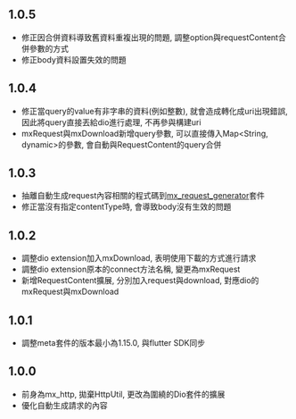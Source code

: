## 1.0.5
- 修正因合併資料導致舊資料重複出現的問題, 調整option與requestContent合併參數的方式
- 修正body資料設置失效的問題

## 1.0.4
- 修正當query的value有非字串的資料(例如整數), 就會造成轉化成uri出現錯誤, 因此將query直接丟給dio進行處理, 不再參與構建uri
- mxRequest與mxDownload新增query參數, 可以直接傳入Map<String, dynamic>的參數, 會自動與RequestContent的query合併

## 1.0.3
- 抽離自動生成request內容相關的程式碼到[mx_request_generator](https://pub.dev/packages/mx_request_generator)套件
- 修正當沒有指定contentType時, 會導致body沒有生效的問題

## 1.0.2
- 調整dio extension加入mxDownload, 表明使用下載的方式進行請求
- 調整dio extension原本的connect方法名稱, 變更為mxRequest
- 新增RequestContent擴展, 分別加入request與download, 對應dio的mxRequest與mxDownload

## 1.0.1
- 調整meta套件的版本最小為1.15.0, 與flutter SDK同步

## 1.0.0
- 前身為mx_http, 拋棄HttpUtil, 更改為圍繞的Dio套件的擴展
- 優化自動生成請求的內容
